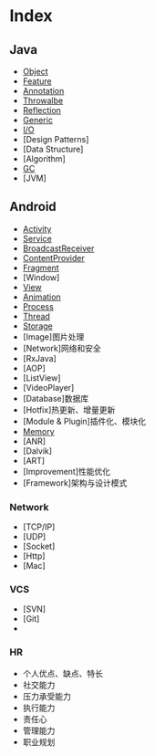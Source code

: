 # Index

## Java
- [Object](docs/java/Object.md)
- [Feature](docs/java/Feature.md)
- [Annotation](docs/java/Annotation.md)
- [Throwalbe](docs/java/Throwable.md)
- [Reflection](docs/java/Reflection.md)
- [Generic](docs/java/Generic.md)
- [I/O](docs/java/IO.md)
- [Design Patterns]
- [Data Structure]
- [Algorithm]
- [GC](docs/java/GC.md)
- [JVM]

## Android
- [Activity](docs/android/Activity.md)
- [Service](docs/android/Service.md)
- [BroadcastReceiver](docs/android/BroadcastReceiver.md)
- [ContentProvider](docs/android/ContentProvider.md)
- [Fragment](docs/android/Fragment.md)
- [Window]
- [View](docs/android/View.md)
- [Animation](docs/android/Animation.md)
- [Process](docs/android/Process.md)
- [Thread](docs/android/Thread.md)
- [Storage](docs/android/Storage.md)
- [Image]图片处理
- [Network]网络和安全
- [RxJava]
- [AOP]
- [ListView]
- [VideoPlayer]
- [Database]数据库
- [Hotfix]热更新、增量更新
- [Module & Plugin]插件化、模块化
- [Memory](docs/android/Memory.md)
- [ANR]
- [Dalvik]
- [ART]
- [Improvement]性能优化
- [Framework]架构与设计模式

### Network
- [TCP/IP]
- [UDP]
- [Socket]
- [Http]
- [Mac]

### VCS
- [SVN]
- [Git]
-

### HR
- 个人优点、缺点、特长
- 社交能力
- 压力承受能力
- 执行能力
- 责任心
- 管理能力
- 职业规划